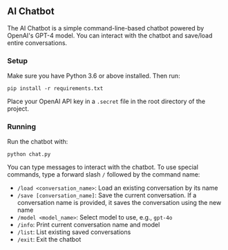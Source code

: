 ## AI Chatbot

The AI Chatbot is a simple command-line-based chatbot powered by OpenAI's GPT-4 model. You can interact with the chatbot and save/load entire conversations.

### Setup

Make sure you have Python 3.6 or above installed. Then run:

```
pip install -r requirements.txt
```

Place your OpenAI API key in a `.secret` file in the root directory of the project.

### Running

Run the chatbot with:

```
python chat.py
```

You can type messages to interact with the chatbot. To use special commands, type a forward slash `/` followed by the command name:

- `/load <conversation_name>`: Load an existing conversation by its name
- `/save [conversation_name]`: Save the current conversation. If a conversation name is provided, it saves the conversation using the new name
- `/model <model_name>`: Select model to use, e.g., `gpt-4o`
- `/info`: Print current conversation name and model
- `/list`: List existing saved conversations
- `/exit`: Exit the chatbot